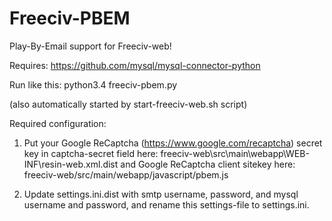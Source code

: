 Freeciv-PBEM
============

Play-By-Email support for Freeciv-web!

Requires:
https://github.com/mysql/mysql-connector-python

Run like this:
python3.4 freeciv-pbem.py

(also automatically started by start-freeciv-web.sh script)


Required configuration:
 1. Put your Google ReCaptcha (https://www.google.com/recaptcha) 
  secret key in captcha-secret field here:
    freeciv-web\src\main\webapp\WEB-INF\resin-web.xml.dist 
   and Google ReCaptcha client sitekey here:
    freeciv-web/src/main/webapp/javascript/pbem.js

 2. Update settings.ini.dist with smtp username, password,
      and mysql username and password, 
    and rename this settings-file to settings.ini.


